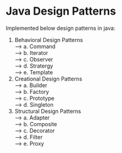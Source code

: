 # Java Design Patterns
Implemented below design patterns in java:
1. Behavioral Design Patterns<br>
--> a. Command<br>
--> b. Iterator<br>
--> c. Observer<br>
--> d. Stratergy<br>
--> e. Template<br>
2. Creational Design Patterns<br>
--> a. Builder<br>
--> b. Factory<br>
--> c. Prototype<br>
--> d. Singleton<br>
3. Structural Design Patterns<br>
--> a. Adapter<br>
--> b. Composite<br>
--> c. Decorator<br>
--> d. Filter<br>
--> e. Proxy<br>
